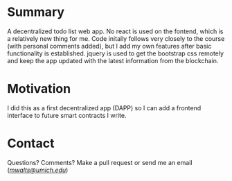 # Summary
A decentralized todo list web app. No react is used on the fontend, which is a relatively new thing for me. Code initally follows very closely to the course (with personal comments added), but I add my own features after basic functionality is established. jquery is used to get the bootstrap css remotely and keep the app updated with the latest information from the blockchain.

# Motivation
I did this as a first decentralized app (DAPP) so I can add a frontend interface to future smart contracts I write.

# Contact
Questions? Comments? Make a pull request or send me an email (*mwalts@umich.edu*)

